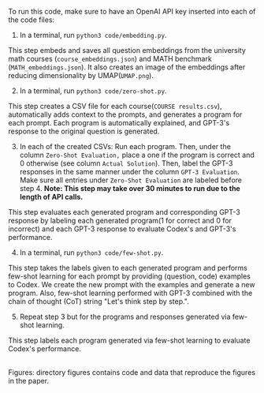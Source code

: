To run this code, make sure to have an OpenAI API key inserted into each of the code files:

1. In a terminal, run `python3 code/embedding.py`.

This step embeds and saves all question embeddings from the university math courses (`course_embeddings.json`) and MATH benchmark (`MATH_embeddings.json`). It also creates an image of the embeddings after reducing dimensionality by UMAP(`UMAP.png`).

2. In a terminal, run `python3 code/zero-shot.py`.

This step creates a CSV file for each course(`COURSE results.csv`), automatically adds context to the prompts, and generates a program for each prompt. Each program is automatically explained, and GPT-3's response to the original question is generated. 

3. In each of the created CSVs: Run each program. Then, under the column `Zero-Shot Evaluation,` place a one if the program is correct and 0 otherwise (see column `Actual Solution`). Then, label the GPT-3 responses in the same manner under the column `GPT-3 Evaluation`. Make sure all entries under `Zero-Shot Evaluation` are labeled before step 4. **Note: This step may take over 30 minutes to run due to the length of API calls.**

This step evaluates each generated program and corresponding GPT-3 response by labeling each generated program(1 for correct and 0 for incorrect) and each GPT-3 response to evaluate Codex's and GPT-3's performance.

4. In a terminal, run `python3 code/few-shot.py`.

This step takes the labels given to each generated program and performs few-shot learning for each prompt by providing (question, code) examples to Codex. We create the new prompt with the examples and generate a new program. Also, few-shot learning performed with GPT-3 combined with the chain of thought (CoT) string "Let's think step by step.".

5. Repeat step 3 but for the programs and responses generated via few-shot learning.

This step labels each program generated via few-shot learning to evaluate Codex's performance.

\
Figures: directory figures contains code and data that reproduce the figures in the paper.
